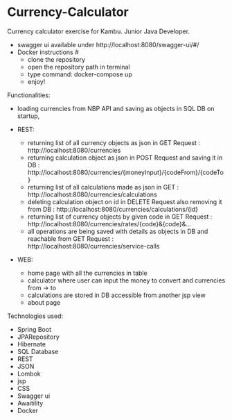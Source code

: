 # Currency-Calculator
Currency calculator exercise for Kambu. Junior Java Developer.

* swagger ui available under http://localhost:8080/swagger-ui/#/
* Docker instructions #
  * clone the repository
  * open the repository path in terminal
  * type command:    docker-compose up
  * enjoy!

Functionalities:
* loading currencies from NBP API and saving as objects in SQL DB on startup,
* REST:
  * returning list of all currency objects as json in GET Request : http://localhost:8080/currencies
  * returning calculation object as json in POST Request and saving it in DB :  http://localhost:8080/currencies/{moneyInput}/{codeFrom}/{codeTo}
  * returning list of all calculations made as json in GET : http://localhost:8080/currencies/calculations
  * deleting calculation object on id in DELETE Request also removing it from DB : http://localhost:8080/currencies/calculations/{id}
  * returning list of currency objects by given code in GET Request : http://localhost:8080/currencies/rates/{code}&{code}&...
  * all operations are being saved with details as objects in DB and reachable from GET Request : http://localhost:8080/currencies/service-calls


  
* WEB:
  * home page with all the currencies in table
  * calculator where user can input the money to convert and currencies from -> to
  * calculations are stored in DB accessible from another jsp view
  * about page



Technologies used:
* Spring Boot
* JPARepository
* Hibernate
* SQL Database
* REST
* JSON
* Lombok
* jsp
* CSS
* Swagger ui
* Awaitility
* Docker
